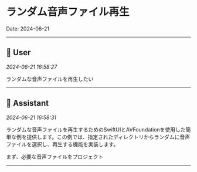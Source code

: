 # ランダム音声ファイル再生

Date: 2024-06-21

---

## 👤 User
*2024-06-21 16:58:27*

ランダムな音声ファイルを再生したい

---

## 🤖 Assistant
*2024-06-21 16:58:31*

ランダムな音声ファイルを再生するためのSwiftUIとAVFoundationを使用した簡単な例を提供します。この例では、指定されたディレクトリからランダムに音声ファイルを選択し、再生する機能を実装します。

まず、必要な音声ファイルをプロジェクト

---
